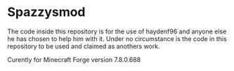Spazzysmod
==========

The code inside this repository is for the use of haydenf96 and anyone else he has chosen to help him with it.
Under no circumstance is the code in this repository to be used and claimed as anothers work.

Curently for Minecraft Forge version 7.8.0.688
